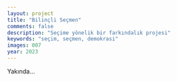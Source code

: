 ```yaml
---
layout: project
title: "Bilinçli Seçmen"
comments: false
description: "Seçime yönelik bir farkındalık projesi"
keywords: "seçim, seçmen, demokrasi"
images: 007
year: 2023
---
```


Yakında...